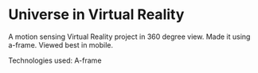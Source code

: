 # Universe in Virtual Reality
A motion sensing Virtual Reality project in 360 degree view. Made it using a-frame. Viewed best in mobile.

Technologies used: A-frame
